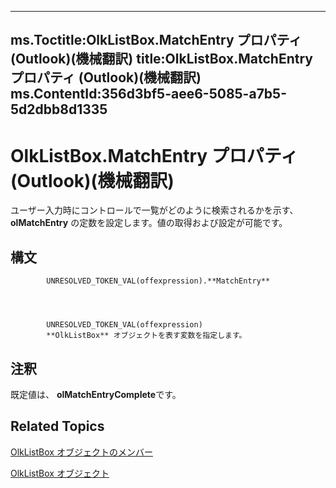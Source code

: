 

---
ms.Toctitle:OlkListBox.MatchEntry プロパティ (Outlook)(機械翻訳)
title:OlkListBox.MatchEntry プロパティ (Outlook)(機械翻訳)
ms.ContentId:356d3bf5-aee6-5085-a7b5-5d2dbb8d1335
---
# OlkListBox.MatchEntry プロパティ (Outlook)(機械翻訳)




ユーザー入力時にコントロールで一覧がどのように検索されるかを示す、**olMatchEntry** の定数を設定します。値の取得および設定が可能です。

## 構文

            UNRESOLVED_TOKEN_VAL(offexpression).**MatchEntry**




            UNRESOLVED_TOKEN_VAL(offexpression)
            **OlkListBox** オブジェクトを表す変数を指定します。



## 注釈
既定値は、 **olMatchEntryComplete**です。



## Related Topics

[OlkListBox オブジェクトのメンバー](b8bed0b5-6994-1492-055e-4067b232f9c4.md)

[OlkListBox オブジェクト](373d2a00-97e5-2ed3-f15f-577d97b32334.md)




